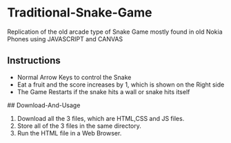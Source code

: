 # Traditional-Snake-Game
Replication of the old arcade type of Snake Game mostly found in old Nokia Phones using JAVASCRIPT and CANVAS
## Instructions
<ul>
<li>Normal Arrow Keys to control the Snake</li>
<li>Eat a fruit and the score increases by 1, which is shown on the Right side</li>
<li>The Game Restarts if the snake hits a wall or snake hits itself</li>
</ul>
## Download-And-Usage
<ol>
<li>Download all the 3 files, which are HTML,CSS and JS files.</li>
<li>Store all of the 3 files in the same directory.</li>
<li>Run the HTML file in a Web Browser.</li>
</ol>
